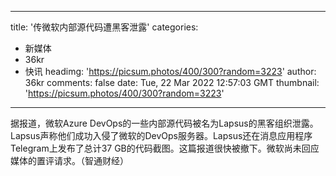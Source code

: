 
---
title: '传微软内部源代码遭黑客泄露'
categories: 
 - 新媒体
 - 36kr
 - 快讯
headimg: 'https://picsum.photos/400/300?random=3223'
author: 36kr
comments: false
date: Tue, 22 Mar 2022 12:57:03 GMT
thumbnail: 'https://picsum.photos/400/300?random=3223'
---

<div>   
据报道，微软Azure DevOps的一些内部源代码被名为Lapsus的黑客组织泄露。Lapsus声称他们成功入侵了微软的DevOps服务器。Lapsus还在消息应用程序Telegram上发布了总计37 GB的代码截图。这篇报道很快被撤下。微软尚未回应媒体的置评请求。（智通财经）  
</div>
            